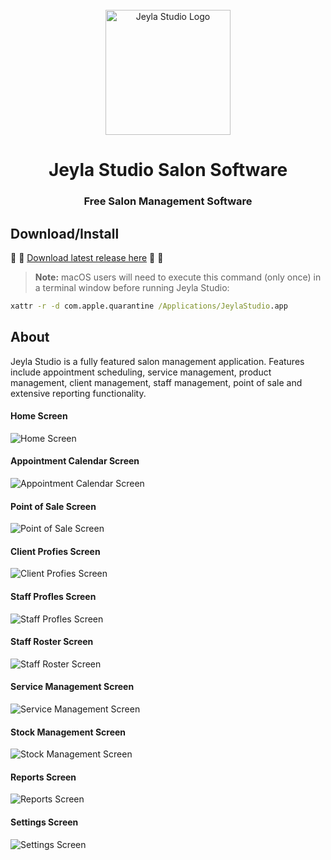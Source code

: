 <div id="jeylastudio-logo" align="center">
    <br />
    <img src="./docs/images/appIcon.svg" alt="Jeyla Studio Logo" width="200"/>
    <h1>Jeyla Studio Salon Software</h1>
    <h3>Free Salon Management Software</h3>
</div>

## <a id="download-install"></a>Download/Install

:tada: :tada: [Download latest release here](https://github.com/jeylastudio/salonsoftware/releases) :tada: :tada:

> **Note:**
> macOS users will need to execute this command (only once) in a terminal window before running Jeyla Studio:
```cmd
xattr -r -d com.apple.quarantine /Applications/JeylaStudio.app
```

## <a id="about"></a>About
Jeyla Studio is a fully featured salon management application. Features include appointment scheduling, service management, product management, client management, staff management, point of sale and extensive reporting functionality.
<h4>Home Screen</h4>
<img src="./docs/images/ss-home-salon-software.png" alt="Home Screen">
<h4>Appointment Calendar Screen</h4>
<img src="./docs/images/ss-appointment-salon-software.png" alt="Appointment Calendar Screen">
<h4>Point of Sale Screen</h4>
<img src="./docs/images/ss-sales-salon-software.png" alt="Point of Sale Screen">
<h4>Client Profies Screen</h4>
<img src="./docs/images/ss-client-salon-software.png" alt="Client Profies Screen">
<h4>Staff Profles Screen</h4>
<img src="./docs/images/ss-staff-salon-software.png" alt="Staff Profles Screen">
<h4>Staff Roster Screen</h4>
<img src="./docs/images/ss-roster-salon-software.png" alt="Staff Roster Screen">
<h4>Service Management Screen</h4>
<img src="./docs/images/ss-services-salon-software.png" alt="Service Management Screen">
<h4>Stock Management Screen</h4>
<img src="./docs/images/ss-stock-salon-software.png" alt="Stock Management Screen">
<h4>Reports Screen</h4>
<img src="./docs/images/ss-reports-salon-software.png" alt="Reports Screen">
<h4>Settings Screen</h4>
<img src="./docs/images/ss-settings-salon-software.png" alt="Settings Screen">
